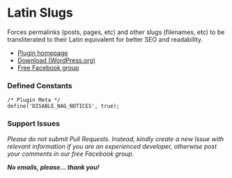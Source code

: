 # Latin Slugs

Forces permalinks (posts, pages, etc) and other slugs (filenames, etc) to be transliterated to their Latin equivalent for better SEO and readability.

* [Plugin homepage](https://www.littlebizzy.com/plugins/latin-slugs)
* [Download (WordPress.org)](https://wordpress.org/plugins/latin-slugs-littlebizzy/)
* [Free Facebook group](https://www.facebook.com/groups/littlebizzy/)

### Defined Constants

    /* Plugin Meta */
    define('DISABLE_NAG_NOTICES', true);

### Support Issues

*Please do not submit Pull Requests. Instead, kindly create a new Issue with relevant information if you are an experienced developer, otherwise post your comments in our free Facebook group.*

***No emails, please... thank you!***

